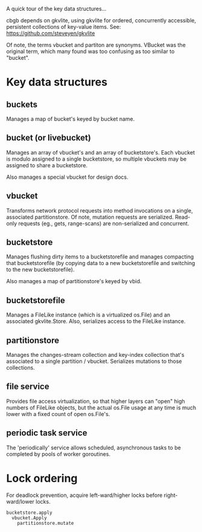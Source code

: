 A quick tour of the key data structures...

cbgb depends on gkvlite, using gkvlite for ordered, concurrently
accessible, persistent collections of key-value items.  See:
https://github.com/steveyen/gkvlite

Of note, the terms vbucket and partiton are synonyms.  VBucket was the
original term, which many found was too confusing as too similar to
"bucket".

Key data structures
===================

buckets
-------

Manages a map of bucket's keyed by bucket name.

bucket (or livebucket)
----------------------

Manages an array of vbucket's and an array of bucketstore's.  Each
vbucket is modulo assigned to a single bucketstore, so multiple
vbuckets may be assigned to share a bucketstore.

Also manages a special vbucket for design docs.

vbucket
-------

Transforms network protocol requests into method invocations on a
single, associated partitionstore.  Of note, mutation requests are
serialized.  Read-only requests (eg., gets, range-scans) are
non-serialized and concurrent.

bucketstore
-----------

Manages flushing dirty items to a bucketstorefile and manages
compacting that bucketstorefile (by copying data to a new
bucketstorefile and switching to the new bucketstorefile).

Also manages a map of partitionstore's keyed by vbid.

bucketstorefile
---------------

Manages a FileLike instance (which is a virtualized os.File) and an
associated gkvlite.Store.  Also, serializes access to the FileLike
instance.

partitionstore
--------------

Manages the changes-stream collection and key-index collection that's
associated to a single partition / vbucket.  Serializes mutations to
those collections.

file service
------------

Provides file access virtualization, so that higher layers can "open"
high numbers of FileLike objects, but the actual os.File usage at any
time is much lower with a fixed count of open os.File's.

periodic task service
---------------------

The 'periodically' service allows scheduled, asynchronous tasks to be
completed by pools of worker goroutines.

Lock ordering
=============

For deadlock prevention, acquire left-ward/higher locks before
right-ward/lower locks.

    bucketstore.apply
      vbucket.Apply
        partitionstore.mutate
